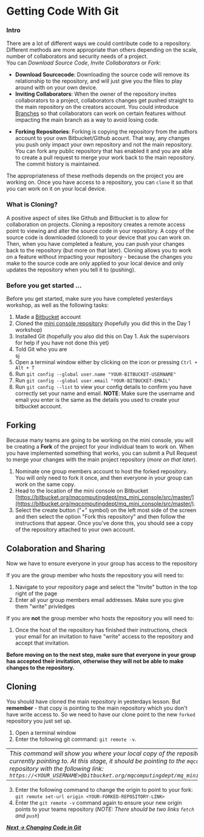 # Getting Code With Git

### Intro
<!--TODO: Introduction (with pictures) on getting code from git.-->

There are a lot of different ways we could contribute code to a repository. Different methods are more appropriate than others depending on the scale, number of collaborators and security needs of a project.  
You can *Download Source Code*, *Invite Collaborators* or *Fork*:

* **Download Sourcecode**: Downloading the source code will remove its relationship to the repository, and will just give you the files to play around with on your own device.
* **Inviting Collaborators**: When the owner of the repository invites collaborators to a project, collaborators changes get pushed straight to the main repository on the creators account. You could introduce [Branches](https://www.atlassian.com/git/tutorials/using-branches#:~:text=In%20Git%2C%20branches%20are%20a,branch%20to%20encapsulate%20your%20changes.) so that collaborators can work on certain features without impacting the main branch as a way to avoid losing code.
<!--* **Cloning Repositories**: Cloning a repository creates a remote copy of all the source code in a repository on your device. You can clone repositories thatIt is no longer associated with the main repository, and is just a series of files. You would clone a repository if you want a copy of the repository without the version history.-->
* **Forking Repositories**: Forking is copying the repository from the authors account to your own Bitbucket/Github acount. That way, any changes you push only impact your own repository and not the main repository. You can fork any public repository that has enabled it and you are able to create a pull request to merge your work back to the main repository. The commit history is maintained.

<!--TODO: Visual Representation of these ^-->

The appropriateness of these methods depends on the project you are working on. Once you have access to a repository, you can `clone` it so that you can work on it on your local device.


### What is Cloning?
A positive aspect of sites like Github and Bitbucket is to allow for collaboration on projects. Cloning a repository creates a remote access point to viewing and alter the source code in your repository. A copy of the source code is downloaded (cloned) to your device that you can work on. Then, when you have completed a feature, you can push your changes back to the repository (but more on that later). Cloning allows you to work on a feature without impacting your repository - because the changes you make to the source code are only applied to your local device and only updates the repository when you tell it to (pushing).

<!--TODO: Visual representation of cloning-->

### Before you get started ...
<!--TODO: Check with cece whether this lines up with her sections-->
Before you get started, make sure you have completed yesterdays workshop, as well as the following tasks:  

1. Made a [Bitbucket](https://bitbucket.org/) account
2. Cloned the [mini console repository](https://bitbucket.org/mqcomputingdept/mq_mini_console/src/master/) (hopefully you did this in the Day 1 workshop)
3. Installed Git (hopefully you also did this on Day 1. Ask the supervisors for help if you have not done this yet)
4. Told Git who you are  
  sj
  1. Open a terminal window either by clicking on the icon or pressing `Ctrl + Alt + T`
  2. Run `git config --global user.name "YOUR-BITBUCKET-USERNAME"`
  3. Run `git config --global user.email "YOUR-BITBUCKET-EMAIL"`
  4. Run `git config --list` to view your config details to confirm you have correctly set your name and email. <!--TODO: Sreenshot-->
  **NOTE**: Make sure the username and email you enter is the same as the details you used to create your bitbucket account.

## Forking

Because many teams are going to be working on the mini console, you will be creating a **Fork** of the project for your individual team to work on. When you have implemented something that works, you can submit a Pull Request to merge your changes with the main project repository (*more on that later*).

1. Nominate one group members account to host the forked repository. You will only need to fork it once, and then everyone in your group can work on the same copy.
2. Head to the location of the mini console on Bitbucket [https://bitbucket.org/mqcomputingdept/mq_mini_console/src/master/](https://bitbucket.org/mqcomputingdept/mq_mini_console/src/master/).
3. Select the create button ("+" symbol) on the left most side of the screen and then select the option "Fork this repository" and then follow the instructions that appear. Once you've done this, you should see a copy of the repository attached to your own account.


## Colaboration and Sharing
Now we have to ensure everyone in your group has access to the repository

If you are the group member who hosts the repository you will need to:

1. Navigate to your repository page and select the "Invite" button in the top right of the page
2. Enter all your group members email addresses. Make sure you give them "write" privledges

If you are **not** the group member who hosts the repository you will need to:

1. Once the host of the repository has finished their instructions, check your email for an invitation to have "write" access to the repository and accept that invitation.

**Before moving on to the next step, make sure that everyone in your group has accepted their invitation, otherwise they will not be able to make changes to the repository.**

## Cloning

<!--TODO: Diagram on set-URL origin-->
You should have cloned the main repository in yesterdays lesson. But **remember** - that copy is pointing to the main repository which you don't have write access to. So we need to have our clone point to the new `forked` repository you just set up.

1. Open a terminal window
2. Enter the following git command: `git remote -v`.
<!--TODO: Sreenshot-->

 | | 
 |:--|
 | *This command will show you where your local copy of the repository is currently pointing to. At this stage, it should be pointing to the `mqcomputingdept` repository with the following link: `https://<YOUR_USERNAME>@bitbucket.org/mqcomputingdept/mq_mini_console.git`* |

3. Enter the following command to change the origin to point to your fork:  
  `git remote set-url origin <YOUR-FORKED-REPOSITORY-LINK>`
4. Enter the `git remote -v` command again to ensure your new origin points to your teams repository (*NOTE: There should be two links `fetch` and `push`*)
<!--TODO: Sreenshot-->


***[Next -> Changing Code in Git](changingcode.md)***